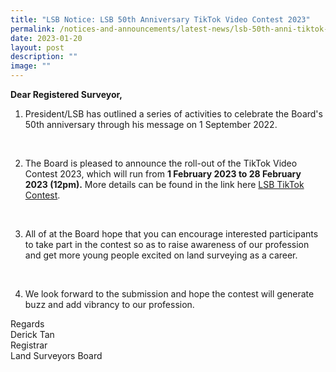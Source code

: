 ```yaml
---
title: "LSB Notice: LSB 50th Anniversary TikTok Video Contest 2023"
permalink: /notices-and-announcements/latest-news/lsb-50th-anni-tiktok-contest-2023/
date: 2023-01-20
layout: post
description: ""
image: ""
---
```

**Dear Registered Surveyor,** <br>

1. President/LSB has outlined a series of activities to celebrate the Board's 50th anniversary through his message on 1 September 2022.<br>

<br>

2. The Board is pleased to announce the roll-out of the TikTok Video Contest 2023, which will run from **1 February 2023 to 28 February 2023 (12pm).** More details can be found in the link here [LSB TikTok Contest](/files/TikTok_contest_final.pdf). <br>

<br>

3. All of at the Board hope that you can encourage interested participants to take part in the contest so as to raise awareness of our profession and get more young people excited on land surveying as a career.<br>

<br>

4. We look forward to the submission and hope the contest will generate buzz and add vibrancy to our profession. <br>

Regards <br>
Derick Tan <br>
Registrar <br>
Land Surveyors Board <br>